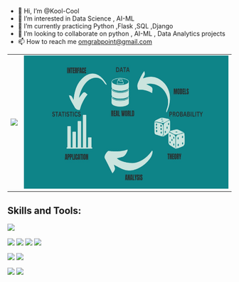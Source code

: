 - 👋 Hi, I’m @Kool-Cool
- 👀 I’m interested in Data Science , AI-ML 
- 🌱 I’m currently practicing Python ,Flask ,SQL ,Django 
- 💞️ I’m looking to collaborate on python , AI-ML , Data Analytics projects
- 📫 How to reach me omgrabpoint@gmail.com

<!---
[![Kool-Cool's GitHub stats](https://github-readme-stats.vercel.app/api?username=Kool-Cool&hide=prs&count_private=true&show_icons=true&theme=algolia)](https://github.com/Kool-Cool/github-readme-stats)

<img src="https://github.com/Kool-Cool/dump-/blob/main/e2085ca6-c0a3-49f4-91ef-24759fec0ba4.jpg" width="500" height="300" />
--->
<table>
  <tr>
    <td>
      <a href="https://github.com/Kool-Cool/github-readme-stats">
        <img src="https://github-readme-stats.vercel.app/api?username=Kool-Cool&hide=prs&count_private=true&show_icons=true&theme=algolia" />
      </a>
    </td>
    <td>
      <img src="https://github.com/Kool-Cool/dump-/blob/main/e2085ca6-c0a3-49f4-91ef-24759fec0ba4.jpg" width="500" height="300" />
    </td>
  </tr>
</table>


## Skills and Tools:
![](https://img.shields.io/badge/Code-Python-informational?style=flat&logo=python&logoColor=white&color=2CD4A7)

![](https://img.shields.io/badge/Frontend-HTML-informational?style=flat&logo=html5&logoColor=white&color=2CD4A7)
![](https://img.shields.io/badge/Frontend-Bootstrap-informational?style=flat&logo=bootstrap&logoColor=white&color=2CD4A7)
![](https://img.shields.io/badge/Backend-Flask-informational?style=flat&logo=flask&logoColor=white&color=2CD4A7)
![](https://img.shields.io/badge/Backend-Django-informational?style=flat&logo=django&logoColor=white&color=2CD4A7)


![](https://img.shields.io/badge/MachineLearning-Supervised-informational?style=flat&logoColor=white&color=2CD4A7)
![](https://img.shields.io/badge/MachineLearning-Unsupervised-informational?style=flat&logoColor=white&color=2CD4A7)


![](https://img.shields.io/badge/DataViz-Matplotlib-informational?style=flat&logo=plotly&logoColor=white&color=2CD4A7)
![](https://img.shields.io/badge/DataViz-Seaborn-informational?style=flat&logoColor=white&color=2CD4A7)

<!---
Kool-Cool/Kool-Cool is a ✨ special ✨ repository because its `README.md` (this file) appears on your GitHub profile.
You can click the Preview link to take a look at your changes.
--->

